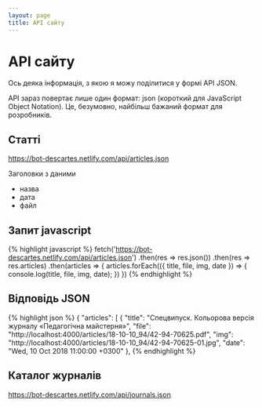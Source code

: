 ```yaml
---
layout: page
title: API сайту
---
```


# <i class="fab fa-quinscape"></i> API сайту

Ось деяка інформація, з якою я можу поділитися у формі API JSON.

API зараз повертає лише один формат: json (короткий для JavaScript Object Notation). Це, безумовно, найбільш бажаний формат для розробників.

##  Статті

<https://bot-descartes.netlify.com/api/articles.json>

Заголовки з даними
 * назва
 * дата
 * файл

## Запит javascript
{% highlight javascript %}
fetch('https://bot-descartes.netlify.com/api/articles.json')
 .then(res => res.json())
 .then(res => res.articles)
 .then(articles => {
   articles.forEach(({
     title,
     file,
     img,
     date
   }) => {
     console.log(title, file, img, date);
   })
 })
{% endhighlight %}

## Bідповідь JSON
{% highlight json %}
{
  "articles": [
    {
      "title": "Спецвипуск. Кольорова версія журналу «Педагогічна майстерня»",
      "file": "http://localhost:4000/articles/18-10-10_94/42-94-70625.pdf",
      "img": "http://localhost:4000/articles/18-10-10_94/42-94-70625-01.jpg",
      "date": "Wed, 10 Oct 2018 11:00:00 +0300"
      },
{% endhighlight %}

##  Каталог журналів

<https://bot-descartes.netlify.com/api/journals.json>
